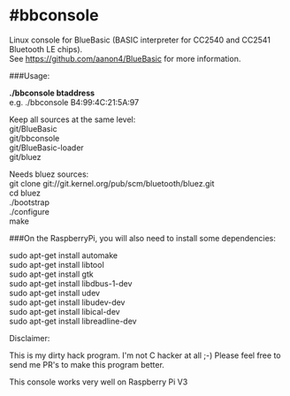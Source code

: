 #<b>bbconsole</b>
============
Linux console for BlueBasic (BASIC interpreter for CC2540 and CC2541 Bluetooth LE chips).  
See https://github.com/aanon4/BlueBasic for more information.

###Usage:

<b>./bbconsole btaddress</b>  
e.g.  ./bbconsole B4:99:4C:21:5A:97  

Keep all sources at the same level:  
git/BlueBasic  
git/bbconsole  
git/BlueBasic-loader  
git/bluez  
  
Needs bluez sources:  
git clone git://git.kernel.org/pub/scm/bluetooth/bluez.git  
cd bluez  
./bootstrap  
./configure  
make  


###On the RaspberryPi, you will also need to install some dependencies:
  
sudo apt-get install automake  
sudo apt-get install libtool  
sudo apt-get install gtk  
sudo apt-get install libdbus-1-dev  
sudo apt-get install udev  
sudo apt-get install libudev-dev  
sudo apt-get install libical-dev  
sudo apt-get install libreadline-dev  



Disclaimer:

This is my dirty hack program. I'm not C hacker at all ;-)
Please feel free to send me PR's to make this program better.

This console works very well on Raspberry Pi V3

